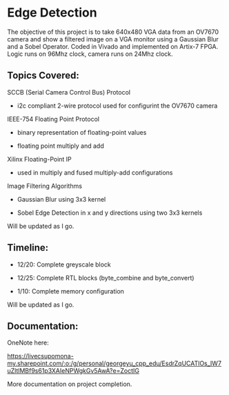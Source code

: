 # Edge Detection

The objective of this project is to take 640x480 VGA data from an OV7670 camera and show a filtered image on a VGA monitor using a Gaussian Blur and a Sobel Operator. Coded in Vivado and implemented on Artix-7 FPGA. Logic runs on 96Mhz clock, camera runs on 24Mhz clock.

## Topics Covered:

SCCB (Serial Camera Control Bus) Protocol

- i2c compliant 2-wire protocol used for configurint the OV7670 camera

IEEE-754 Floating Point Protocol

- binary representation of floating-point values

- floating point multiply and add

Xilinx Floating-Point IP

- used in multiply and fused multiply-add configurations

Image Filtering Algorithms

- Gaussian Blur using 3x3 kernel

- Sobel Edge Detection in x and y directions using two 3x3 kernels

Will be updated as I go.

## Timeline:

- 12/20: Complete greyscale block

- 12/25: Complete RTL blocks (byte_combine and byte_convert)

- 1/10: Complete memory configuration

Will be updated as I go.

## Documentation:
OneNote here: 

https://livecsupomona-my.sharepoint.com/:o:/g/personal/georgeyu_cpp_edu/EsdrZqUCATlOs_IW7uZltlMBf9s61p3XAIeNPWgkGv5AwA?e=ZoctIG

More documentation on project completion.
